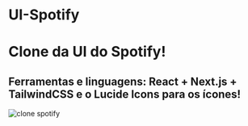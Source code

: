 # UI-Spotify

<h1>Clone da UI do Spotify!</h1>
<h2>Ferramentas e linguagens: React + Next.js + TailwindCSS e o Lucide Icons para os ícones!</h2>

![clone spotify](https://user-images.githubusercontent.com/114622325/235731865-08e9f557-2795-45c7-8d55-cf66de52d080.png)
